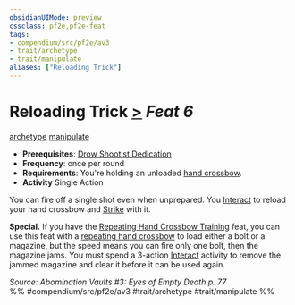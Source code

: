 ```yaml
---
obsidianUIMode: preview
cssclass: pf2e,pf2e-feat
tags:
- compendium/src/pf2e/av3
- trait/archetype
- trait/manipulate
aliases: ["Reloading Trick"]
---
```

# Reloading Trick  [>](/rules/core-rulebook/chapter-9-playing-the-game.md#Actions "Single Action") *Feat 6*  
[archetype](/rules/traits/archetype.md)  [manipulate](/rules/traits/manipulate.md)  

- **Prerequisites**: [Drow Shootist Dedication](/compendium/feats/drow-shootist-dedication-av3.md)
- **Frequency**: once per round
- **Requirements**: You're holding an unloaded [hand crossbow](/compendium/equipment/items/hand-crossbow.md).
- **Activity** Single Action

You can fire off a single shot even when unprepared. You [Interact](/rules/actions/interact.md) to reload your hand crossbow and [Strike](/rules/actions/strike.md) with it.

**Special.** If you have the [Repeating Hand Crossbow Training](/compendium/feats/repeating-hand-crossbow-training-av3.md) feat, you can use this feat with a [repeating hand crossbow](/compendium/equipment/items/repeating-hand-crossbow-g-g.md) to load either a bolt or a magazine, but the speed means you can fire only one bolt, then the magazine jams. You must spend a 3-action [Interact](/rules/actions/interact.md) activity to remove the jammed magazine and clear it before it can be used again.

*Source: Abomination Vaults #3: Eyes of Empty Death p. 77*  
%% #compendium/src/pf2e/av3 #trait/archetype #trait/manipulate %%